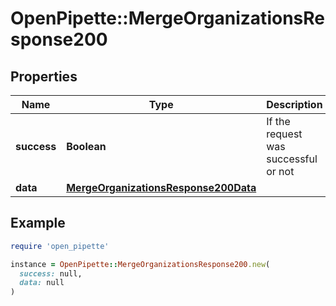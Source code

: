 # OpenPipette::MergeOrganizationsResponse200

## Properties

| Name | Type | Description | Notes |
| ---- | ---- | ----------- | ----- |
| **success** | **Boolean** | If the request was successful or not | [optional] |
| **data** | [**MergeOrganizationsResponse200Data**](MergeOrganizationsResponse200Data.md) |  | [optional] |

## Example

```ruby
require 'open_pipette'

instance = OpenPipette::MergeOrganizationsResponse200.new(
  success: null,
  data: null
)
```

